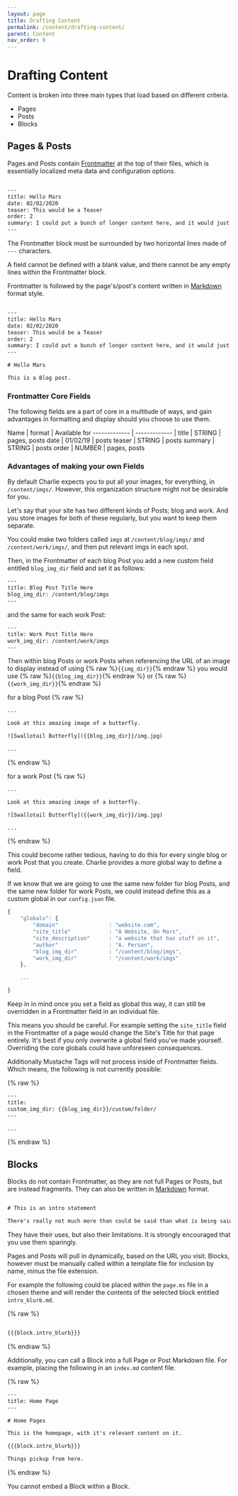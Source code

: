 ```yaml
---
layout: page
title: Drafting Content
permalink: /content/drafting-content/
parent: Content
nav_order: 0
---
```


# Drafting Content

Content is broken into three main types that load based on different criteria.

* Pages
* Posts
* Blocks

## Pages & Posts

Pages and Posts contain [Frontmatter](/definitions/#frontmatter) at the top of their files, which is essentially localized meta data and configuration options.


```html

---
title: Hello Mars
date: 02/02/2020
teaser: This would be a Teaser
order: 2
summary: I could put a bunch of longer content here, and it would just keep on wrapping and going and doing whatever it needs to do so that I could get myself into a situation where this is at least one paragraph.
---

```

The Frontmatter block must be surrounded by two horizontal lines made of `---` characters.

A field cannot be defined with a blank value, and there cannot be any empty lines within the Frontmatter block.

Frontmatter is followed by the page's/post's content written in [Markdown](https://daringfireball.net/projects/markdown/syntax) format style.

```html

---
title: Hello Mars
date: 02/02/2020
teaser: This would be a Teaser
order: 2
summary: I could put a bunch of longer content here, and it would just keep on wrapping and going and doing whatever it needs to do so that I could get myself into a situation where this is at least one paragraph.
---

# Hello Mars

This is a Blog post.

```

### Frontmatter Core Fields

The following fields are a part of core in a multitude of ways, and gain advantages in formatting and display should you choose to use them.

Name            | format | Available for
-------------   | ------------- |
title           | STRING        | pages, posts
date            | 01/02/19      | posts
teaser          | STRING        | posts
summary         | STRING        | posts
order           | NUMBER        | pages, posts

### Advantages of making your own Fields

By default Charlie expects you to put all your images, for everything, in `/content/imgs/`. However, this organization structure might not be desirable for you.

Let's say that your site has two different kinds of Posts; blog and work. And you store images for both of these regularly, but you want to keep them separate.

You could make two folders called `imgs` at `/content/blog/imgs/` and `/content/work/imgs/`, and then put relevant imgs in each spot.

Then, in the Frontmatter of each blog Post you add a new custom field entitled `blog_img_dir` field and set it as follows:

```html
---
title: Blog Post Title Here
blog_img_dir: /content/blog/imgs
---
```

and the same for each work Post:


```html
---
title: Work Post Title Here
work_img_dir: /content/work/imgs
---
```


Then within blog Posts or work Posts when referencing the URL of an image to display instead of using {% raw %}`{{img_dir}}`{% endraw %} you would use {% raw %}`{{blog_img_dir}}`{% endraw %} or {% raw %}`{{work_img_dir}}`{% endraw %}


for a blog Post
{% raw %}
```html
...

Look at this amazing image of a butterfly.

![Swallotail Butterfly]({{blog_img_dir}}/img.jpg)

...
```
{% endraw %}

for a work Post
{% raw %}
```html
...

Look at this amazing image of a butterfly.

![Swallotail Butterfly]({{work_img_dir}}/img.jpg)

...
```
{% endraw %}

This could become rather tedious, having to do this for every single blog or work Post that you create. Charlie provides a more global way to define a field.

If we know that we are going to use the same new folder for blog Posts, and the same new folder for work Posts, we could instead define this as a custom global in our `config.json` file.

```js
{
    "globals": {
        "domain"                : "website.com",
        "site_title"            : "A Website, On Mars",
        "site_description"      : "a website that has stuff on it",
        "author"                : "A. Person",
        "blog_img_dir"          : "/content/blog/imgs",
        "work_img_dir"          : "/content/work/imgs"
    },

    ...

}
```

Keep in in mind once you set a field as global this way, it can still be overridden in a Frontmatter field in an individual file.

This means you should be careful. For example setting the `site_title` field in the Frontmatter of a page would change the Site's Title for that page entirely. It's best if you only overwrite a global field you've made yourself. Overriding the core globals could have unforeseen consequences.

Additionally Mustache Tags will not process inside of Frontmatter fields. Which means, the following is not currently possible:

{% raw %}
```html
---
title:
custom_img_dir: {{blog_img_dir}}/custom/folder/
---

...

```
{% endraw %}

## Blocks

Blocks do not contain Frontmatter, as they are not full Pages or Posts, but are instead fragments. They can also be written in [Markdown](https://daringfireball.net/projects/markdown/syntax) format.

```html

# This is an intro statement

There's really not much more than could be said than what is being said right now.

```

They have their uses, but also their limitations. It is strongly encouraged that you use them sparingly.

Pages and Posts will pull in dynamically, based on the URL you visit. Blocks, however must be manually called within a template file for inclusion by name, minus the file extension.

For example the following could be placed within the `page.ms` file in a chosen theme and will render the contents of the selected block entitled `intro_blurb.md`.

{% raw %}
```html

{{{block.intro_blurb}}}

```
{% endraw %}

Additionally, you can call a Block into a full Page or Post Markdown file. For example, placing the following in an `index.md` content file.


{% raw %}
```html
---
title: Home Page
---

# Home Pages

This is the homepage, with it's relevant content on it.

{{{block.intro_blurb}}}

Things pickup from here.

```
{% endraw %}

You cannot embed a Block within a Block.
